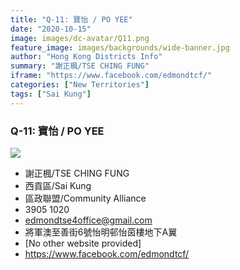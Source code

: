 ```yaml
---
title: "Q-11: 寶怡 / PO YEE"
date: "2020-10-15"
image: images/dc-avatar/Q11.png
feature_image: images/backgrounds/wide-banner.jpg
author: "Hong Kong Districts Info"
summary: "謝正楓/TSE CHING FUNG"
iframe: "https://www.facebook.com/edmondtcf/"
categories: ["New Territories"]
tags: ["Sai Kung"]
---
```


### Q-11: 寶怡 / PO YEE  
![](/images/dc-avatar/Q11.png)  

 - 謝正楓/TSE CHING FUNG  
 - 西貢區/Sai Kung  
 - 區政聯盟/Community Alliance  
 - 3905 1020  
 - edmondtse4office@gmail.com  
 - 將軍澳至善街6號怡明邨怡茵樓地下A翼  
 - [No other website provided]  
 - https://www.facebook.com/edmondtcf/
